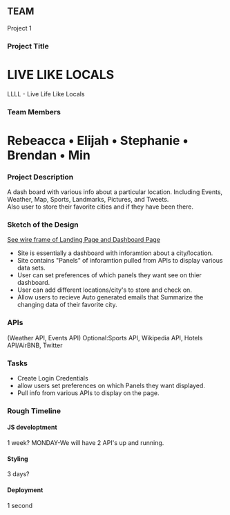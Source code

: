 ## TEAM 
Project 1

### Project Title
# LIVE LIKE LOCALS

LLLL - Live Life Like Locals

### Team Members
# Rebeacca • Elijah • Stephanie • Brendan • Min

### Project Description
A dash board with various info about a particular location. Including Events, Weather, Map, Sports, Landmarks, Pictures, and Tweets.  
Also user to store their favorite cities and if they have been there. 

### Sketch of the Design
[See wire frame of Landing Page and Dashboard Page](https://drive.google.com/file/d/1-oBXfiJ9c2-8TDEMnMD0eGRKxSTQpHhM/view?usp=sharing)
* Site is essentially a dashboard with inforamtion about a city/location.
* Site contains "Panels" of inforamtion pulled from APIs to display various data sets. 
* User can set preferences of which panels they want see on thier dashboard. 
* User can add different locations/city's to store and check on. 
* Allow users to recieve Auto generated emails that Summarize the changing data of their favorite city. 

### APIs
(Weather API, Events API)  Optional:Sports API, Wikipedia API, Hotels API/AirBNB, Twitter

### Tasks
* Create Login Credentials
* allow users set preferences on which Panels they want displayed. 
* Pull info from various APIs to display on the page. 

### Rough Timeline

#### JS developtment
1 week?
MONDAY-We will have 2 API's up and running.


#### Styling
3 days?

#### Deployment
1 second


